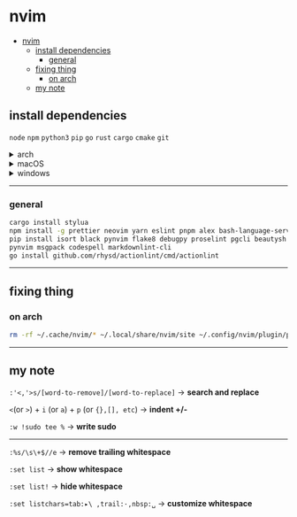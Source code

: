 # nvim

<!--toc:start-->

- [nvim](#nvim)
  - [install dependencies](#install-dependencies)
    - [general](#general)
  - [fixing thing](#fixing-thing)
    - [on arch](#on-arch)
  - [my note](#my-note)
  <!--toc:end-->

## install dependencies

`node` `npm` `python3` `pip` `go` `rust` `cargo` `cmake` `git`

<details>
<summary>arch</summary>

via [yay](https://github.com/Jguer/yay)

```bash
yay -S git base-devel go rust perl ruby luarocks pyenv tk bat wget tree ripgrep\
fd jq fzf xclip lazygit tmux zip nnn-nerd advcpmv nsxiv zathura zathura-pdf-mupdf\
dragon-drop glow ttf-jetbrains-mono xsel
```

</details>

<details>
<summary>macOS</summary>

```bash
# maybe later
```

</details>

<details>
<summary>windows</summary>

via [scoop](scoop.sh)

```bash
scoop install git
git config --global credential.helper manager-core
scoop bucket add extras
scoop bucket add main
scoop install nu
scoop install nvm pyenv psed fzf ripgrep fd\
lazygit JetBrainsMono-NF make mingw  sudo winget wget rust go luarocks
```

</details>

---

### general

```bash
cargo install stylua
npm install -g prettier neovim yarn eslint pnpm alex bash-language-server tree-sitter-cli
pip install isort black pynvim flake8 debugpy proselint pgcli beautysh ueberzug \
pynvim msgpack codespell markdownlint-cli
go install github.com/rhysd/actionlint/cmd/actionlint
```

---

## fixing thing

### on arch

```bash
rm -rf ~/.cache/nvim/* ~/.local/share/nvim/site ~/.config/nvim/plugin/packer_compiled.lua

```

---

## my note

`:'<,'>s/[word-to-remove]/[word-to-replace]` -> **search and replace**

`<`(or `>`) + `i` (or `a`) + `p` (or `{},[], etc`) -> **indent +/-**

`:w !sudo tee %` -> **write sudo**

---

`:%s/\s\+$//e` -> **remove trailing whitespace**

`:set list` -> **show whitespace**

`:set list!` -> **hide whitespace**

`:set listchars=tab:▸\ ,trail:·,nbsp:␣` -> **customize whitespace**
